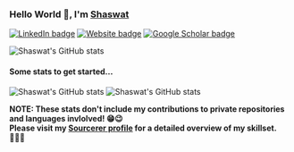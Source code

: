 ### Hello World 👋, I'm [Shaswat](https://shaswatanand.com)


<!-- Badges -->
[![LinkedIn badge](https://img.shields.io/badge/LinkedIn-0077B5?style=for-the-badge&logo=linkedin&logoColor=white)](https://www.linkedin.com/in/shaswat-anand)
[![Website badge](https://img.shields.io/badge/website-45423b?style=for-the-badge&logo=About.me&logoColor=white)](https://shaswatanand.com/)
[![Google Scholar badge](https://img.shields.io/badge/Scholar-0D96F6?style=for-the-badge&logo=googlescholar&logoColor=white)](https://scholar.google.com/citations?user=JkKWIm8AAAAJ)


<!-- Trophies -->
![Shaswat's GitHub stats](https://github-profile-trophy.vercel.app/?username=shaswat-indian&theme=gruvbox&no-bg=true&no-frame=true&column=-1)
   

#### Some stats to get started...

![Shaswat's GitHub stats](https://github-readme-stats.vercel.app/api?username=shaswat-indian&count_private=true)
![Shaswat's GitHub stats](https://github-readme-stats.vercel.app/api/top-langs/?username=shaswat-indian&layout=compact)

**NOTE: These stats don't include my contributions to private repositories and languages invlolved! 😁😉 <br>
Please visit my [Sourcerer profile](https://sourcerer.io/shaswat-indian) for a detailed overview of my skillset. 👨🏻‍💻**


